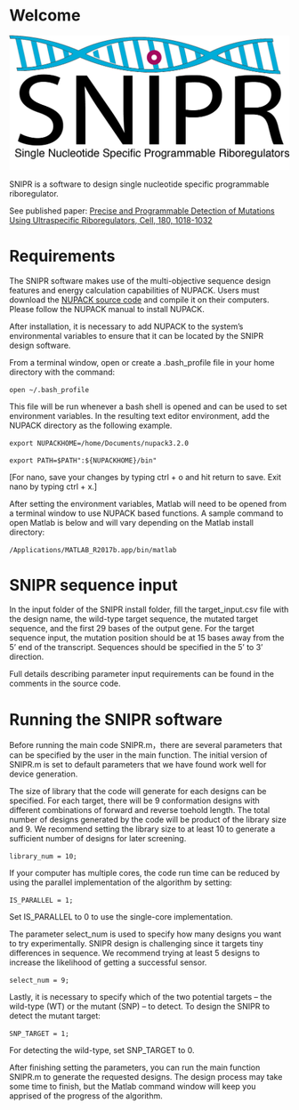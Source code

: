 
# Welcome
![SNIPR Logo](SNIPR.png)

SNIPR is a software to design single nucleotide specific programmable riboregulator. 

See published paper: 
[Precise and Programmable Detection of Mutations Using Ultraspecific Riboregulators, Cell, 180, 1018-1032](https://www.cell.com/cell/fulltext/S0092-8674(20)30155-0)

# Requirements

The SNIPR software makes use of the multi-objective sequence design features and energy calculation capabilities of NUPACK. Users must download the [NUPACK source code](http://www.nupack.org/downloads) and compile it on their computers. Please follow the NUPACK manual to install NUPACK. 

After installation, it is necessary to add NUPACK to the system’s environmental variables to ensure that it can be located by the SNIPR design software. 

From a terminal window, open or create a .bash_profile file in your home directory with the command:

`open ~/.bash_profile`

This file will be run whenever a bash shell is opened and can be used to set environment variables. In the resulting text editor environment, add the NUPACK directory as the following example.

`export NUPACKHOME=/home/Documents/nupack3.2.0`


`export PATH=$PATH":${NUPACKHOME}/bin"`

[For nano, save your changes by typing ctrl + o and hit return to save. Exit nano by typing ctrl + x.]

After setting the environment variables, Matlab will need to be opened from a terminal window to use NUPACK based functions. A sample command to open Matlab is below and will vary depending on the Matlab install directory:

`/Applications/MATLAB_R2017b.app/bin/matlab`


# SNIPR sequence input

In the input folder of the SNIPR install folder, fill the target_input.csv file with the design name, the wild-type target sequence, the mutated target sequence, and the first 29 bases of the output gene. For the target sequence input, the mutation position should be at 15 bases away from the 5’ end of the transcript. Sequences should be specified in the 5’ to 3’ direction.

Full details describing parameter input requirements can be found in the comments in the source code. 

# Running the SNIPR software
Before running the main code SNIPR.m，there are several parameters that can be specified by the user in the main function. The initial version of SNIPR.m is set to default parameters that we have found work well for device generation.

The size of library that the code will generate for each designs can be specified. For each target, there will be 9 conformation designs with different combinations of forward and reverse toehold length. The total number of designs generated by the code will be product of the library size and 9. We recommend setting the library size to at least 10 to generate a sufficient number of designs for later screening. 

`library_num = 10;`

If your computer has multiple cores, the code run time can be reduced by using the parallel implementation of the algorithm by setting:

`IS_PARALLEL = 1;`

Set IS_PARALLEL to 0 to use the single-core implementation.

The parameter select_num is used to specify how many designs you want to try experimentally. SNIPR design is challenging since it targets tiny differences in sequence. We recommend trying at least 5 designs to increase the likelihood of getting a successful sensor. 

`select_num = 9;`

Lastly, it is necessary to specify which of the two potential targets – the wild-type (WT) or the mutant (SNP) – to detect. To design the SNIPR to detect the mutant target:

`SNP_TARGET = 1;`
 
For detecting the wild-type, set SNP_TARGET to 0.

After finishing setting the parameters, you can run the main function SNIPR.m to generate the requested designs. The design process may take some time to finish, but the Matlab command window will keep you apprised of the progress of the algorithm.
